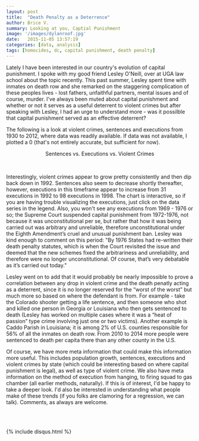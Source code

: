 ```yaml
---
layout: post
title:  "Death Penalty as a Deterrence"
author: Brice V.
summary: Looking at you, Captial Punishment
image: '/images/dylanroof.jpg'
date:   2015-11-05 13:57:19
categories: [data, analysis]
tags: [homocides, dc, capital punishment, death penalty]
---
```


Lately I have been interested in our country's evolution of capital punishment. I spoke with my good friend Lesley O'Neill, over at UGA law school about the topic recently. This past summer, Lesley spent time with inmates on death row and she remarked on the staggering complication of these peoples lives - lost fathers, unfaithful partners, mental issues and of course, murder. I've always been muted about capital punishment and whether or not it serves as a useful deterrent to violent crimes but after speaking with Lesley, I had an urge to understand more - was it possilble that capital punishment served as an effective deterrent?

The following is a look at violent crimes, sentences and executions from 1930 to 2012, where data was readily available. If data was not available, I plotted a 0 (that's not entirely accurate, but sufficient for now). 

<p style="text-align: center">Sentences vs. Executions vs. Violent Crimes</p>

<div id="chart"></div>
<script>

    var chart = c3.generate({
        data: {
            x: 'x',
            json: {
                x: [1930, 1931, 1932, 1933, 1934, 1935, 1936, 1937, 1938, 1939, 1940, 1941, 1942, 1943, 1944, 1945, 1946, 1947, 1948, 1949, 1950, 1951, 1952, 1953, 1954, 1955, 1956, 1957, 1958, 1959, 1960, 1961, 1962, 1963, 1964, 1965, 1966, 1967, 1968, 1969, 1970, 1971, 1972, 1973, 1974, 1975, 1976, 1977, 1978, 1979, 1980, 1981, 1982, 1983, 1984, 1985, 1986, 1987, 1988, 1989, 1990, 1991, 1992, 1993, 1994, 1995, 1996, 1997, 1998, 1999, 2000, 2001, 2002, 2003, 2004, 2005, 2006, 2007, 2008, 2009, 2010, 2011, 2012],
                violent_crimes: [0, 0, 0, 0, 0, 0, 0, 0, 0, 0, 0, 0, 0, 0, 0, 0, 0, 0, 0, 0, 0, 0, 0, 0, 0, 0, 0, 0, 0, 0, 526786, 527686, 548985, 577084, 675675, 775678, 860773, 999954, 1190348, 1324155, 1478062, 1633127, 1670050, 1751624, 1949024, 2078532, 2008038, 2058871, 2170713, 2415683, 2688573, 2723059, 2644286, 2515738, 2546076, 2656524, 2978338, 2967998, 3132442, 3292074, 3640254, 3823534, 3864548, 3852034, 3715340, 3597584, 3377080, 3272192, 3067774, 2852088, 2850972, 2878960, 2847354, 2767352, 2720176, 2781490, 2870246, 2845940, 2788922, 2651792, 2502496, 2412062, 2428928],
                sentenced:  [0, 0, 0, 0, 0, 0, 0, 0, 0, 0, 0, 0, 0, 0, 0, 0, 0, 0, 0, 0, 0, 0, 0, 131, 147, 125, 146, 151, 147, 164, 212, 257, 267, 297, 315, 331, 406, 435, 517, 575, 631, 642, 334, 134, 244, 488, 420, 423, 482, 593, 692, 860, 1066, 1209, 1420, 1575, 1800, 1967, 2117, 2243, 2346, 2465, 2580, 2727, 2905, 3064, 3242, 3328, 3465, 3527, 3601, 3577, 3562, 3377, 3320, 3245, 3228, 3215, 3210, 3173, 3139, 3065, 3011],
                executions: [155, 153, 140, 160, 168, 199, 195, 147, 190, 160, 124, 123, 147, 131, 120, 117, 131, 153, 119, 119, 82, 105, 83, 62, 81, 76, 65, 65, 49, 49, 56, 42, 47, 21, 15, 7, 1, 2, 0, 0, 0, 0, 0, 0, 0, 0, 0, 1, 0, 2, 0, 1, 2, 5, 21, 18, 18, 25, 11, 16, 23, 14, 31, 38, 31, 56, 45, 74, 68, 98, 85, 66, 71, 65, 59, 60, 53, 42, 37, 52, 46, 43, 43]
            },
            types: {
                violent_crimes: 'bar',
                sentenced: 'area',
                executions: 'spline',
            },
            axes: {
                executions: 'y',
                violent_crimes: 'y2'
            }
        },
        axis: {
          y2: {
            show: true
          },
          x: {
            type: 'date',
            tick: {
                format: '%Y'
            }
          }
        },
        bindto: '#chart'
    });


</script>

<br />

Interestingly, violent crimes appear to grow pretty consistently and then dip back down in 1992. Sentences also seem to decrease shortly thereafter, however, executions in this timeframe appear to increase from 31 executions in 1992 to 98 executions in 1998. The chart is interactive, so if you are having trouble visualizing the executions, just click on the data series in the legend. Also, you won't see any executions from 1969 - 1976 or so; the Supreme Court suspended capital punishment from 1972-1976, not because it was unconstitutional per se, but rather that how it was being carried out was arbitrary and unreliable, therefore unconstitutional under the Eighth Amendment’s cruel and unusual punishment ban. Lesley was kind enough to comment on this period: "By 1976 States had re-written their death penalty statutes, which is when the Court revisited the issue and deemed that the new schemes fixed the arbitrariness and unreliability, and therefore were no longer unconstitutional.  Of course, that’s very debatable as it’s carried out today." 

Lesley went on to add that it would probably be nearly impossible to prove a correlation between any drop in violent crime and the death penatly acting as a deterrent, since it is no longer reserved for the “worst of the worst” but much more so based on where the defendant is from.  For example - take the Colorado shooter getting a life sentence, and then someone who shot and killed one person in Georgia or Louisiana who then gets sentenced to death (Lesley has worked on multiple cases where it was a “heat of passion” type crime involving just one or two victims).  Another example is Caddo Parish in Louisiana; it is among 2% of U.S. counties responsible for 56% of all the inmates on death row.  From 2010 to 2014 more people were sentenced to death per capita there than any other county in the U.S.

Of course, we have more meta information that could make this information more useful. This includes population growth, sentences, executions and violent crimes by state (which could be interesting based on where capital punishment is legal), as well as type of violent crime. We also have meta information on the method of execution from hanging, to firing squad to gas chamber (all earlier methods, naturally). If this is of interest, I'd be happy to take a deeper look. I'd also be interested in understanding what people make of these trends (if you folks are clamoring for a regression, we can talk). Comments, as always are welcome.

<script async id="_ck_321906" src="https://forms.convertkit.com/321906?v=6"></script>

<br />
<br />


{% include disqus.html %} 
